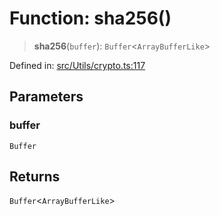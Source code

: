 # Function: sha256()

> **sha256**(`buffer`): `Buffer`\<`ArrayBufferLike`\>

Defined in: [src/Utils/crypto.ts:117](https://github.com/Fokusdotid/bail/blob/cf6cc85134e12081bc635cea02cc0eee74033a81/src/Utils/crypto.ts#L117)

## Parameters

### buffer

`Buffer`

## Returns

`Buffer`\<`ArrayBufferLike`\>
